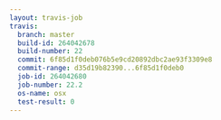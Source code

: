 ```yaml
---
layout: travis-job
travis:
  branch: master
  build-id: 264042678
  build-number: 22
  commit: 6f85d1f0deb076b5e9cd20892dbc2ae93f3309e8
  commit-range: d35d19b82390...6f85d1f0deb0
  job-id: 264042680
  job-number: 22.2
  os-name: osx
  test-result: 0
---
```

